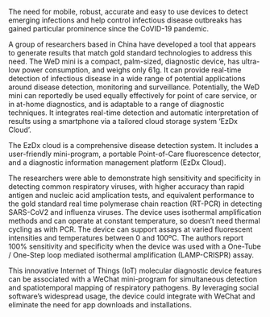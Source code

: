 The need for mobile, robust, accurate and easy to use devices to detect emerging infections and help control infectious disease outbreaks has gained particular prominence since the CoVID-19 pandemic. 

A group of researchers based in China have developed a tool that appears to generate results that match gold standard technologies to address this need. The WeD mini is a compact, palm-sized, diagnostic device, has ultra-low power consumption, and weighs only 61g. It can provide real-time detection of infectious disease in a wide range of potential applications around disease detection, monitoring and surveillance.  Potentially, the WeD mini can reportedly be used equally effectively for point of care service, or in at-home diagnostics, and is adaptable to a range of diagnostic techniques. It integrates real-time detection and automatic interpretation of results using a smartphone via a tailored cloud storage system ‘EzDx Cloud’. 

The EzDx cloud is a comprehensive disease detection system. It includes a user-friendly mini-program, a portable Point-of-Care fluorescence detector, and a diagnostic information management platform (EzDx Cloud). 

The researchers were able to demonstrate high sensitivity and specificity in detecting common respiratory viruses, with higher accuracy than rapid antigen and nucleic acid amplication tests, and equivalent performance to the gold standard real time polymerase chain reaction (RT-PCR) in detecting SARS-CoV2 and influenza viruses. The device uses isothermal amplification methods and can operate at constant temperature, so doesn’t need thermal cycling as with PCR. The device can support assays at varied fluorescent intensities and temperatures between 0 and 100ºC. The authors report 100% sensitivity and specificity when the device was used with a One-Tube / One-Step loop mediated isothermal amplification (LAMP-CRISPR) assay.

This innovative Internet of Things (IoT) molecular diagnostic device features can be associated with a WeChat mini-program for simultaneous detection and spatiotemporal mapping of respiratory pathogens. By leveraging social software’s widespread usage, the device could integrate with WeChat and eliminate the need for app downloads and installations. 




